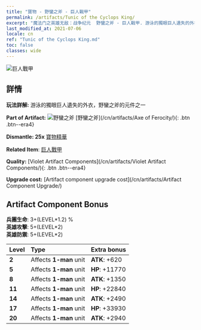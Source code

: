 ```yaml
---
title: "寶物 - 野蠻之斧 - 巨人戰甲"
permalink: /artifacts/Tunic of the Cyclops King/
excerpt: "魔法门之英雄无敌：战争纪元  野蠻之斧 - 巨人戰甲. 游泳的獨眼巨人遺失的外衣，野蠻之斧的元件之一"
last_modified_at: 2021-07-06
locale: cn
ref: "Tunic of the Cyclops King.md"
toc: false
classes: wide
---
```


 ![巨人戰甲](/images/t/artifact_40314.png)



## 詳情

 **玩法詳解:** 游泳的獨眼巨人遺失的外衣，野蠻之斧的元件之一

 **Part of Artifact:** ![野蠻之斧](/images/t/icon_artifact_31.png) [野蠻之斧](/cn/artifacts/Axe of Ferocity/){: .btn .btn--era4}

 **Dismantle: 25x** [寶物精華](/cn/Items/con_905/)

 **Related Item**: [巨人戰甲](/cn/Items/art_128/)

 **Quality:** [Violet Artifact Components](/cn/artifacts/Violet Artifact Components/){: .btn .btn--era4}

 **Upgrade cost:** [Artifact component upgrade cost](/cn/artifacts/Artifact Component Upgrade/)

## Artifact Component Bonus

  **兵團生命**: 3+(LEVEL\*1.2) %<br/>**英雄攻擊**: 5+(LEVEL\*2)<br/>**英雄防禦**: 5+(LEVEL\*2)

  |  Level  | Type |    Extra bonus  | 
  |:--------|:-----|:----------------| 
  | **2** | Affects **1-man** unit | **ATK**: +620 | 
  | **5** | Affects **1-man** unit | **HP**: +11770 | 
  | **8** | Affects **1-man** unit | **ATK**: +1350 | 
  | **11** | Affects **1-man** unit | **HP**: +22840 | 
  | **14** | Affects **1-man** unit | **ATK**: +2490 | 
  | **17** | Affects **1-man** unit | **HP**: +33930 | 
  | **20** | Affects **1-man** unit | **ATK**: +2940 | 
